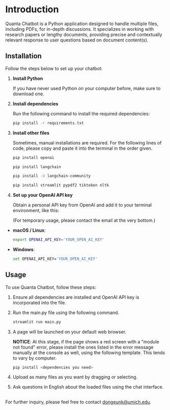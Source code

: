 # **Introduction**

Quanta Chatbot is a Python application designed to handle multiple files, including PDFs, for in-depth discussions. It specializes in working with research papers or lengthy documents, providing precise and contextually relevant response to user questions based on document content(s).

## **Installation**

Follow the steps below to set up your chatbot:

1. **Install Python**

   If you have never used Python on your computer before, make sure to download one.

2. **Install dependencies**

   Run the following command to install the required dependencies:

   ```bash
   pip install -r requirements.txt
   ```

3. **Install other files**

   Sometimes, manual installations are required. For the following lines of code, please copy and paste it into the terminal in the order given.

   ```bash
   pip install openai

   pip install langchain

   pip install -U langchain-community

   pip install streamlit pypdf2 tiktoken nltk
   ```

4. **Set up your OpenAI API key**

   Obtain a personal API key from OpenAI and add it to your terminal environment, like this:

   (For temporary usage, please contact the email at the very bottom.)

- **macOS / Linux**:

  ```bash
  export OPENAI_API_KEY='YOUR_OPEN_AI_KEY'
  ```

- **Windows**:
  ```bash
  set OPENAI_API_KEY='YOUR_OPEN_AI_KEY'
  ```

## **Usage**

To use Quanta Chatbot, follow these steps:

1. Ensure all dependencies are installed and OpenAI API key is incorporated into the file.
2. Run the main.py file using the following command.

   ```bash
   streamlit run main.py
   ```

3. A page will be launched on your default web browser.

   **NOTICE**: At this stage, if the page shows a red screen with a "module not found" error, please install the ones listed in the error message manually at the console as well, using the following template. This tends to vary by computer.

   ```bash
   pip install <dependencies you need>
   ```

4. Upload as many files as you want by dragging or selecting.
5. Ask questions in English about the loaded files using the chat interface.

##

For further inquiry, please feel free to contact dongeunk@umich.edu.
